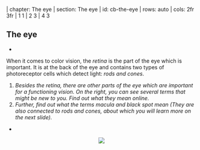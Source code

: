 | chapter: The eye
| section: The eye
| id: cb-the-eye
| rows: auto
| cols: 2fr 3fr
| 1 1
| 2 3
| 4 3


<!-- ##### EXPLAIN  -->
## The eye

-

When it comes to color vision, the <var>retina</var> is the part of the eye which is important.
It is at the back of the eye and contains two types of photoreceptor cells which detect light: <var>rods and cones</var>.

1. *Besides the retina, there are other parts of the eye which are important for a functioning vision. On the right, you can see several terms that might be new to you. Find out what they mean online.*
2. *Further, find out what the terms <var>macula</var> and <var>black spot</var> mean (They are also connected to rods and cones, about which you will learn more on the next slide).*

-

<figure style="width:100%; height:100%; display:flex; justify-content:center; align-items: flex-start; margin: 0;">
  <img src="./images/eye.svg" />
</figure>

-

<f-next-button title="Rods and cones" />

---









| section: Rods and Cones
| id: cb-rods-and-cones

| 1 2
| 3 2


<!-- ##### EXPLAIN  -->

<caption>The eye</caption>

## Rods and cones

<!-- <f-hr style="margin:var(--base6) 0" /> -->

#### Task

1. *Read through the text and find out about the difference between rods and cones.*

    <details>
      <summary>Click here to see the text</summary>
      
    Rods and cones contain different light-sensitive pigments which absorb light and undergo a chemical change (“bleaching”) which releases energy. This results in increased permeability of photoreceptor membranes to sodium ions.

    Sodium ions diffuse into the photoreceptors, creating a generator potential. If a threshold level is reached, an action potential is created in a nearby bipolar neuron. This connects to neurons in the optic nerve which carry impulses to the brain.

    **Rods** are located in the peripheral parts of the retina and detect light, but not the color of light.
    Rods are sensitive to dim light. The photosensitive pigment in rods (rhodopsin) bleaches at low light intensity.

    **Cones** are found closely packed in the fovea. They contain the photosensitive pigment iodopsin.
    There are three types which are sensitive to red, green and blue lights (see also RGB color model).
    One cone joins one bipolar neuron, so that, compared to rods, they are less sensitive at low light intensity.
    That’s why you can’t see colors in the dark.
    
    <br>
    
    You can find more information in this [worksheet](./files/designstem_cvd_worksheet_stem_color_perception.pdf).
    
    </details>

2. *You learned that cones are responsible for color vision. There are three different types of cones. Find out how these three cones work together to create color perception. You can find more information in the article about color vision on wikipedia.org:*
https://en.wikipedia.org/wiki/Color_vision

3. *In the wikipedia article it says: "Color is not a property of electromagnetic radiation, but a feature of visual perception by an observer". Find out what this means (see the chapter on “Subjectivity of color perception”).*


-
<!--
<f-image src="./images/color_blindness_accessibility_6.jpg"  /> -->

<figure style="width:100%; height:90vh; display:flex; justify-content:center; align-items: center; margin: 0; position:sticky; top: 0;">
  <img src="./images/color_blindness_accessibility_6.jpg" />
</figure>

-

On the next page, you can find out where your rods and cones are positioned:

<f-next-button title="Mapping rods and cones" />

---






| section: Tool for mapping rods and cones activity
| theme: blue
| rows: auto
| cols: 3fr 2fr
| 1 3
| 2 3

| id: cb-color-vision-mapper

<caption>The eye</caption>

## Extra activity: Mapping Rods and Cones

Use the following activity (see link) to map the rods and cones in your retina. 
Notice that when an object is first detected by rod cells located at the periphery of your retina, the object appears black. When the image is detected by cones cells located in the fovea the centre of your retina, the colour of the object becomes apparent.

<br />

<a href="cv-mapper/" target="_blank" class="tertiary">Open the mapping tool (separate tab)</a>

-

<br />

<f-next-button title="Next: Color Vision Deficiency" />


<f-notes>

<summary>Teachers note</summary>

#### Aim

This is an additional task to go deeper into Rods and Cones, but is not necessary for the whole workshop. We added it for STEM teachers to go a bit deeper into "The eye" setting. So feel free to skip it with your class.

</f-notes>




---






| chapter: Color Vision Deficiency
| section: Life of a colorblind
| id: cb-cvd1
| rows: auto
| height: 100vh
| 1 3
| 2 3
| 4 4


<!-- ##### EXPLAIN  -->

<caption>Color Vision Deficiency</caption>

## Life of a colorblind

<!-- <f-hr style="margin:var(--base6) 0" /> -->

-
<div style="margin-right: 2vw">
  
**I have a friend, whose name is Micha.** *He is colorblind. Red blind to be precise.*
*When we cook together, he always asks me, if meat is still edible, because whether meat is fresh or not, it always appears in a grey hue to him - like meat that is already off.*
*Micha also prefers to wear black clothes. Not because he is a Goth, but because that way, he can be sure not to appear ridiculous by wearing strange color combinations. He wants to avoid people staring at him.*

</div>

<br>

<f-next-button />

-

<figure style=" display:flex; flex-direction:column; justify-content:center; align-items:center; margin:0; position:sticky; top:15vh;">
  <img src="./images/color_blindness_accessibility_meat.jpg" />
</figure>



<f-notes>

<summary>Teachers note</summary>

#### Aim

Don't skip this topic - especially not if you are a design teacher. In this chapter, the students should not only develop empathy for people with a form of CVD, but also get some ideas on which colors are affected most. **They will need this information for later learning stations and for the final task!**

</f-notes>

-

---







| id: cb-cvd2
| rows: auto
| cols: 3fr 2fr
| height: 100vh
| 1 2
| 3 3


<!-- ##### EXPLAIN  -->

<caption>Color Vision Deficiency</caption>

## Life of a colorblind

<!-- <f-hr style="margin:var(--base6) 0" /> -->

*Besides these minor problems, sometimes accessing information can be really hard for Micha: offline and online.*
*When he is new in a city and wants to take the subway, it is hard to read the maps, because they are color coded. Yes, in the end, he will take the right subway, but it takes him much longer than a person with average color vision.*
*Sometimes, however, it is nearly impossible for him to access information, like in the example on the right. Often, websites use colors to code functions or information. This is helpful for people with normal color vision, because we can navigate and get results much faster. But people like Micha are having a hard time, because they simply cannot see, what the website wants them to do. I remember Michael once sending me a screenshot, to find out what he was doing wrong while filling out an online form. He simply couldn't see the red marking which indicated that his input was faulty.*

<f-arrow-icon /> **But why does he have these problems?** What makes him different from a person with average color vision?

<br>

**Let's find out.**
<f-next-button />

-

<div style="height: 100%; position:sticky; top:5vh; display: flex; flex-direction: column; justify-content: center; ">
  <img src="./images/cvd_form_example.svg" />
</div>


---





| section: Why are people colorblind?
| id: cb-cvd3
| rows: auto
| height: 100vh
| 1 2
| 3 3


<!-- ##### EXPLAIN  -->

<caption>Color Vision Deficiency</caption>

## Why are people colorblind?

<!-- <f-hr style="margin:var(--base6) 0" /> -->


#### Task


1. *Read through the text and find out about the different types of color blindness. Micha is red colorblind. What is the medical term for his condition and which colors does he have trouble seeing?*
    <!-- PLEASE NOTE: The two tabs in front of the whole block that is inside of this first list item 1. ensure, that the list is not broken and next block starts with 2. It's a silly hack, but right now it is so. -->
    <f-sidebar title="Open" overlay size="half">
      <a class="tertiary" style="margin-bottom:3vh;">Read about CVD <f-arrow-icon rotation="-45" /></a>
      
      <div slot="content" class="sidebar-content">
        
      ## Color Vision Deficiency
  
      Color Vision Deficiency (CVD) is commonly known as color blindness. It affects approximately 1 in 12 men (8%) and 1 in 200 women in the world.
  
      Complete color blindness, *Achromatopsia*, is very rare (affects approximately 3 in 100 000 people). This means that people only see black, white and shades of grey, because their cones don't function. Only their rods. In addition, they have a decreased visual acuity and are uncomfortable in bright environments. These problems occur, because rods actually are needed for vision during twilight, not during daylight. Further, cones are neccessary for sharp vision, but since they are missing in the macula, people with Achromatopsia don't see sharp. This is genetic defect, which cannot be cured.
  
      There are three types of CVD, depending on the cones that are affected. We differenciate between **Protanopia** (red cones), **Deuteranopia** (green cones) and **Tritanopia** (blue cones).
  
      **Protanopia** and **Deuteranopia** (and their milder versions **Protanomaly** and **Deuteranomaly**) are the more common forms of CVD, with Deuteranomaly being the most common. People with deuteranomaly and protanomaly are collectively known as **red-green color blind**. They have difficulty distinguishing between reds, greens, browns and oranges. They also commonly confuse different types of blue and purple.
  
      Protanopia and Deuteranopia are both caused by x-linked recessive alleles of genes for normal cone functioning. People with protanomaly do have red-sensitive cones but the photosensitive pigment they contain does not function. The same goes for deuteranomaly and green-sensitive cones.
  
      Males are much more likely to be red-green color vision deficient than females because males have the sex chromosomes XY, so have only one X chromosome. Therefore, to be color vision deficient, they need only one copy of the recessive allele for color blindness. In contrast, females have the sex chromosomes XX. Therefore, to be color blind, they would need two copies of the recessive allele, one on each X chromosome.
  
      **Tritanopia** and **Tritanomaly** are very rare color vision disturbances in which only the red and the green cone pigments are present, with a total absence of blue retinal receptors for Tritanopia. For Tritanomaly the S-cone is not missing, only malfunctioning. For people with tritanopia and tritanomaly, blue hues appear greenish, yellows and oranges appear pinkish and purple colors appear deep red.
  
      Most people with a form of CVD have a genetic defect. But color blindness can also be caused by brain or retinal damages, e.g. due to accidents which produce swelling of the brain. Sometimes CVD is due to retinal damage caused by diabetes, Vintamin A deficiency or age-related macular degeneration.
      </div>

    </f-sidebar>

2. *Work out the genotypes of each individual, using the symbols <f-math inline> X^N </f-math> for an X chromosome with an allele for normal color vision, <f-math inline> X^n </f-math> for an X chromosome with an allele for red-green CVD, and Y for the Y chromosome, which carries no allele for color vision; see diagram on the right. <f-arrow-icon />*

3. *Red-green CVD is much more common in males, who always inherit the allele from their mother. State what the genotypes of the parents of a red-green color blind female would have to be.*

    <details>
      <summary>Check out the answers but don't cheat</summary>

      <br />

      <ol>
      <li>

      The term for Micha's condition is Protanopia. He has problems distinguishing between reds, greens, browns and oranges. For a protanope, the brightness of red, orange, and yellow are much reduced compared to normal color vision. This dimming can be so pronounced that reds may be confused with black or dark gray, and red traffic lights may appear to be extinguished. They may learn to distinguish reds from yellows primarily on the basis of their apparent brightness or lightness, not on any perceptible hue difference. Violet, lavender, and purple are indistinguishable from various shades of blue because their reddish components are so dimmed as to be invisible. For example, pink flowers, reflecting both red light and blue light, may appear just blue to the protanope.
      
      </li>
        
      <li>
      <figure style="width:100%; height:100%; display:flex; justify-content:center; align-items: flex-start; margin: 0;">
        <img src="./images/cvd_diagram_task2.svg" />
      </figure>
      </li>
      <li>
      
      For a female to be color blind, her father would have to be <f-math inline> X^nY </f-math> and her mother would have to be <f-math inline> X^N X^n </f-math> (a *carrier* with normal color vision) or <f-math inline> X^n X^n </f-math> (color vision deficient herself). This is rare and more likely to happen in small or isolated populations where there is a higher frequency of cousin-cousin marriages.
      
      </li>
      </ol>
    </details>

-

<div style="position:sticky; top:15vh; margin: 0;">
  <img src="./images/cvd_diagram_task.svg" />
</div>

-

<f-next-button title="Color Mixing" />
